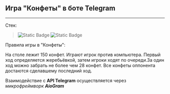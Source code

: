 ## Игра "Конфеты" в боте Telegram

___

Стек:

>![Static Badge](https://img.shields.io/badge/build-v3.11-brightgreen?style=flat-square&logo=python&label=python&labelColor=yellow&color=aqua)
>![Static Badge](https://img.shields.io/badge/build-v2.0-brightgreen?style=flat-square&logo=telegram&label=AioGram&labelColor=darkviolet&color=aqua)


Правила игры в "Конфеты":

На столе лежит 150 конфет. Играют игрок против компьютера. Первый ход определяется жеребьёвкой, затем игроки ходят по очереди.За один ход можно забрать не более чем 28 конфет.
Все конфеты оппонента достаются сделавшему последний ход.

Взаимодействие с **API Telegram** осуществляется через _микрофреймворк_ ___AioGram___
